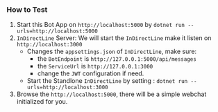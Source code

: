 ﻿

### How to Test

1. Start this Bot App on  `http://localhost:5000` by `dotnet run --urls=http://localhost:5000`
2. `InDirectLine` Server: We will start the `InDirectLine` make it listen on `http://localhost:3000`
    * Changes the `appsettings.json` of `InDirectLine`, make sure:
        * the `BotEndpoint` is  `http://127.0.0.1:5000/api/messages`
        * the `ServiceUrl` is `http://127.0.0.1:3000`
        * change the `JWT` configuration if need.
    * Start the Standlone `InDirectLine` by setting : `dotnet run --urls=http://localhost:3000`
3. Browse the `http://localhost:5000`, there will be a simple webchat initialized for you.


